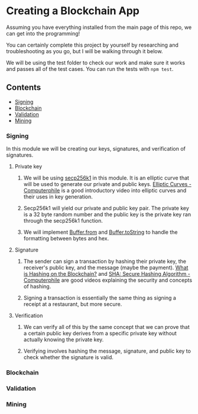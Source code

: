 # Creating a Blockchain App
Assuming you have everything installed from the main page of this repo, we can get into the programming!

You can certainly complete this project by yourself by researching and troubleshooting as you go, but I will be walking through it below.

We will be using the test folder to check our work and make sure it works and passes all of the test cases. You can run the tests with `npm test`.

## Contents
* [Signing](https://github.com/blockchainpsu/diy-blockchain#Signing)
* [Blockchain](https://github.com/blockchainpsu/diy-blockchain#Blockchain)
* [Validation](https://github.com/blockchainpsu/diy-blockchain#Validation)
* [Mining](https://github.com/blockchainpsu/diy-blockchain#Mining)

### Signing
In this module we will be creating our keys, signatures, and verification of signatures.
1. Private key
   1. We will be using [secp256k1](https://github.com/cryptocoinjs/secp256k1-node#usage) in this module. It is an elliptic curve that will be used to generate our private and public keys. [Elliptic Curves - Computerphile](https://www.youtube.com/watch?v=NF1pwjL9-DE) is a good introductory video into elliptic curves and their uses in key generation. 
   
   2. Secp256k1 will yield our private and public key pair. The private key is a 32 byte random number and the public key is the private key ran through the secp256k1 function.
   
   3. We will implement [Buffer.from](https://nodejs.org/api/buffer.html#buffer_class_method_buffer_from_string_encoding) and [Buffer.toString](https://nodejs.org/api/buffer.html#buffer_buf_tostring_encoding_start_end) to handle the formatting between bytes and hex.
   
2. Signature
   1. The sender can sign a transaction by hashing their private key, the receiver's public key, and the message (maybe the payment). [What is Hashing on the Blockchain?](https://www.youtube.com/watch?v=IGSB9zoSx70) and [SHA: Secure Hashing Algorithm - Computerphile](https://www.youtube.com/watch?v=DMtFhACPnTY) are good videos explaining the security and concepts of hashing. 
   
   2. Signing a transaction is essentially the same thing as signing a receipt at a restaurant, but more secure. 

3. Verification
   1. We can verify all of this by the same concept that we can prove that a certain public key derives from a specific private key without actually knowing the private key.
   
   2. Verifying involves hashing the message, signature, and public key to check whether the signature is valid.
   
### Blockchain


### Validation


### Mining

